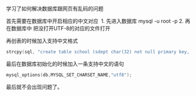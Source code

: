 学习了如何解决数据库跟网页有乱码的问题

首先需要在数据库中开启相应的中文对应
 1. 先进入数据库 mysql -u root -p
 2. 再在数据库中 把没打开UTF-8的对应的文件打开

再创表的时候加入支持中文格式
```c
strcpy(sql, "create table school (sdept char(32) not null primary key, major char(32) not null, fl char(8))character set = utf8;");
```
最后在数据库初始化的时候加入一条支持中文的语句
```c
mysql_options(db,MYSQL_SET_CHARSET_NAME,"utf8");
```
最后就不会出现问题了。
